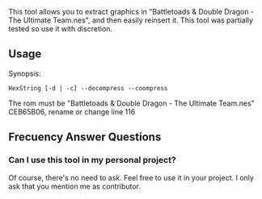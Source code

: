 This tool allows you to extract graphics in "Battletoads & Double Dragon - The Ultimate Team.nes", and then easily reinsert it. 
This tool was partially tested so use it with discretion.

## Usage

Synopsis:
```
HexString [-d | -c] --decompress --coompress
```
The rom must be "Battletoads & Double Dragon - The Ultimate Team.nes" CEB65B06, rename or change line 116

## Frecuency Answer Questions

### Can I use this tool in my personal project?

Of course, there's no need to ask. Feel free to use it in your project. I only ask that you mention me as contributor.


